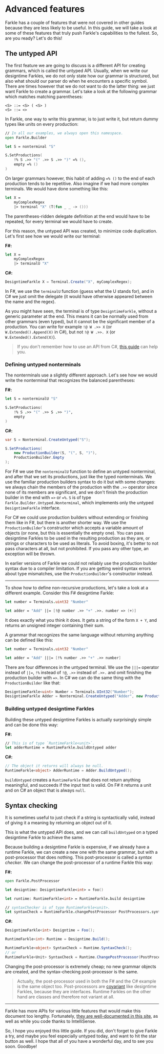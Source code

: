 # Advanced features

Farkle has a couple of features that were not covered in other guides because they are less likely to be useful. In this guide, we will take a look at some of these features that truly push Farkle's capabilities to the fullest. So, are you ready? Let's do this!

## The untyped API

The first feature we are going to discuss is a different API for creating grammars, which is called the untyped API. Usually, when we write our designtime Farkles, we do not only state how our grammar is structured, but also what should our parser do when he encounters a specific symbol. There are times however that we do not want to do the latter thing: we just want Farkle to create a grammar. Let's take a look at the following grammar which matches matching parentheses:

```
<S> ::= <S> ( <S> )
<S> ::= <>
```

In Farkle, one way to write this grammar, is to just write it, but return dummy types like units on every production:

``` fsharp
// In all our examples, we always open this namespace.
open Farkle.Builder

let S = nonterminal "S"

S.SetProductions(
    !% S .>> "(" .>> S .>> ")" =% (),
    empty =% ()
)
```

On larger grammars however, this habit of adding `=% ()` to the end of each production tends to be repetitive. Also imagine if we had more complex terminals. We would have done something like this:

``` fsharp
let X =
    myComplexRegex
    |> terminal "X" (T(fun _ _ -> ()))
```

The parentheses-ridden delegate definition at the end would have to be repeated, for every terminal we would have to create.

For this reason, the untyped API was created, to minimize code duplication. Let's first see how we would write our terminal:

__F#:__
``` fsharp
let X =
    myComplexRegex
    |> terminalU "X"
```

__C#:__
``` csharp
DesigntimeFarkle X = Terminal.Create("X", myComplexRegex);
```

In F#, we use the `terminalU` function (guess what the U stands for), and in C# we just omit the delegate (it would have otherwise appeared between the name and the regex).

As you might have seen, the terminal is of type `DesigntimeFarkle`, without a generic parameter at the end. This means it can be normally used from other grammars (even typed), but it cannot be the significant member of a production. You can write for example `!@ W .>> X` (or `W.Extended().Append(X)` in C#), but not `!@ W .>>. X` (or `W.Extended().Extend(X)`).

> If you don't remember how to use an API from C#, [this guide](csharp.html) can help you.

### Defining untyped nonterminals

The nonterminals use a slightly different approach. Let's see how we would write the nonterminal that recognizes the balanced parentheses:

__F#:__
``` fsharp
let S = nonterminalU "S"

S.SetProductions(
    !% S .>> "(" .>> S .>> ")",
    empty
)
```

__C#:__
``` csharp
var S = Nonterminal.CreateUntyped("S");

S.SetProductions(
    new ProductionBuilder(S, "(", S, ")"),
    ProductionBuilder.Empty
);
```

For F# we use the `nonterminalU` function to define an untyped nonterminal, and after that we set its productions, just like the typed nonterminals. We use the familiar production builders syntax to do it but with some changes: we always chain the members of the production with the `.>>` operator since none of its members are significant, and we don't finish the production builder in the end with `=>` or `=%`. `S` is of type `Farkle.Builder.Untyped.Nonterminal`, which implements only the untyped `DesigntimeFarkle` interface.

For C# we could use production builders without extending or finishing them like in F#, but there is another shorter way. We use the `ProductionBuilder`'s constructor which accepts a variable amount of objects (or none, but this is essentially the empty one). You can pass designtime Farkles to be used in the resulting production as they are, or strings or characters to be used as literals. To avoid boxing, it's better to not pass characters at all, but not prohibited. If you pass any other type, an exception will be thrown.

In earlier versions of Farkle we could not reliably use the production builder syntax due to a compiler limitation. If you are getting weird syntax errors about type mismatches, use the `ProductionBuilder`'s constructor instead.

---

To show how to define non-recursive productions, let's take a look at a different example. Consider this F# designtime Farkle:

``` fsharp
let number = Terminals.uint32 "Number"

let adder = "Add" ||= [!@ number .>> "+" .>>. number => (+)]
```

It does exactly what you think it does. It gets a string of the form `X + Y`, and returns an unsigned integer containing their sum.

A grammar that recognizes the same language without returning anything can be defined like this:

``` fsharp
let number = Terminals.uint32 "Number"

let adder = "Add" |||= [!% number .>> "+" .>> number]
```

There are four differences in the untyped terminal. We use the `|||=` operator instead of `||=`, `!%` instead of `!@`, `.>>` instead of `.>>.` and omit finishing the production builder with `=>`. In C# we can do the same thing with the `ProductionBuilder` like that:

``` csharp
DesigntimeFarkle<uint> Number = Terminals.UInt32("Number");
DesigntimeFarkle Adder = Nonterminal.CreateUntyped("Adder", new ProductionBuilder(Number, "+", Number))
```

### Building untyped designtime Farkles

Building these untyped designtime Farkles is actually surprisingly simple and can be done this way:

__F#:__
``` fsharp
// This is of type `RuntimeFarkle<unit>`.
let adderRuntime = RuntimeFarkle.buildUntyped adder
```

__C#:__
``` csharp
// The object it returns will always be null.
RuntimeFarkle<object> AdderRuntime = Adder.BuildUntyped();
```

`buildUntyped` creates a `RuntimeFarkle` that does not return anything meaningful, and succeeds if the input text is valid. On F# it returns a unit and on C# an object that is always `null`.

## Syntax checking

It is sometimes useful to just check if a string is syntactically valid, instead of giving it a meaning by returning an object out of it.

This is what the untyped API does, and we can call `buildUntyped` on a typed designtime Farkle to achieve the same.

Because building a designtime Farkle is expensive, if we already have a runtime Farkle, we can create a new one with the same grammar, but with a post-processor that does nothing. This post-processor is called a _syntax checker_. We can change the post-processor of a runtime Farkle this way:

__F#:__
``` fsharp
open Farkle.PostProcessor

let designtime: DesigntimeFarkle<int> = foo()

let runtime: RuntimeFarkle<int> = RuntimeFarkle.build designtime

// syntaxChecker is of type RuntimeFarkle<unit>.
let syntaxCheck = RuntimeFarkle.changePostProcessor PostProcessors.syntaxCheck runtime
```

__C#:__
``` csharp
DesigntimeFarkle<int> Designtime = Foo();

RuntimeFarkle<int> Runtime = Designtime.Build();

RuntimeFarkle<object> SyntaxCheck = Runtime.SyntaxCheck();
// or
RuntimeFarkle<Unit> SyntaxCheck = Runtime.ChangePostProcessor(PostProcessors.SyntaxChecker);
```

Changing the post-processor is extremely cheap; no new grammar objects are created, and the syntax-checking post-processor is the same.

> Actually, the post-processor used in both the F# and the C# example is the same object too. Post-processors are [covariant][covariance] like designtime Farkles, because they are interfaces. Runtime Farkles on the other hand are classes and therefore not variant at all.

---

Farkle has more APIs for various little features that would make this document too lengthy. Fortunately, [they are well-documented in this site](reference/index.html), as well as while you code thanks to IntelliSense.

So, I hope you enjoyed this little guide. If you did, don't forget to give Farkle a try, and maybe you feel especially untyped today, and want to hit the star button as well. I hope that all of you have a wonderful day, and to see you soon. Goodbye!

[covariance]: https://docs.microsoft.com/en-us/dotnet/csharp/programming-guide/concepts/covariance-contravariance/

